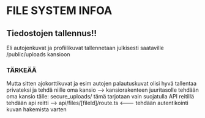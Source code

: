 # FILE SYSTEM INFOA

## Tiedostojen tallennus!!

Eli autojenkuvat ja profiilikuvat tallennetaan julkisesti saataville
/public/uploads kansioon

### TÄRKEÄÄ

Mutta sitten ajokorttikuvat ja esim autojen palautuskuvat olisi hyvä tallentaa privateksi ja tehdä niille oma kansio
--> kansiorakenteen juuritasolle tehdään oma kansio tälle: secure_uploads/ tämä tarjotaan vain suojatulla API reitillä
tehdään api reitti --> api/files/[fileId]/route.ts <--- tehdään autentikointi kuvan hakemista varten
